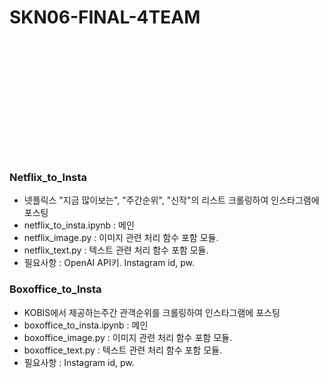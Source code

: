 # SKN06-FINAL-4TEAM
<br><br><br><br><br><br><br><br><br><br><br>

### Netflix_to_Insta
- 넷플릭스 "지금 많이보는", "주간순위", "신작"의 리스트 크롤링하여 인스타그램에 포스팅
- netflix_to_insta.ipynb : 메인
- netflix_image.py : 이미지 관련 처리 함수 포함 모듈.
- netflix_text.py : 텍스트 관련 처리 함수 포함 모듈.
- 필요사항 : OpenAI API키. Instagram id, pw.
  
### Boxoffice_to_Insta
- KOBIS에서 제공하는주간 관객순위를 크롤링하여 인스타그램에 포스팅 
- boxoffice_to_insta.ipynb : 메인
- boxoffice_image.py : 이미지 관련 처리 함수 포함 모듈.
- boxoffice_text.py : 텍스트 관련 처리 함수 포함 모듈.
- 필요사항 : Instagram id, pw.
  
